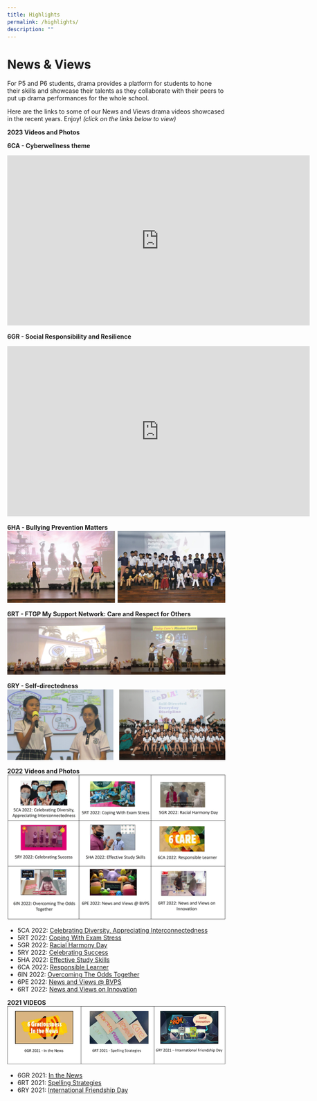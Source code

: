 ```yaml
---
title: Highlights
permalink: /highlights/
description: ""
---
```

# **News &amp; Views**
For P5 and P6 students, drama provides a platform for students to hone their skills and showcase their talents as they collaborate with their peers to put up drama performances for the whole school. 

Here are the links to some of our News and Views drama videos showcased in the recent years. Enjoy! *(click on the links below to view)*

**2023 Videos and Photos**

**6CA - Cyberwellness theme**
<iframe allowfullscreen="" allow="accelerometer; autoplay; clipboard-write; encrypted-media; gyroscope; picture-in-picture; web-share" frameborder="0" title="6CA 2023 - Cyberwellness" src="https://www.youtube.com/embed/MZpqI26a2LI" height="393" width="699"></iframe>

**6GR - Social Responsibility and Resilience**
<iframe allowfullscreen="" allow="accelerometer; autoplay; clipboard-write; encrypted-media; gyroscope; picture-in-picture; web-share" frameborder="0" title="6GR 2023 - Save the whales" src="https://www.youtube.com/embed/SnTw8Uot4C0" height="393" width="699"></iframe>

**6HA - Bullying Prevention Matters**
![](/images/Homepage/News%20and%20Views/6harmony.jpg)

**6RT - FTGP My Support Network: Care and Respect for Others**
![](/images/Homepage/News%20and%20Views/6respect.jpg)

**6RY - Self-directedness**
![](/images/Homepage/News%20and%20Views/6responsibility.jpg)


**2022 Videos and Photos** 
![](/images/Homepage/News%20and%20Views/merged_2.jpg)
* 5CA 2022: [Celebrating Diversity, Appreciating Interconnectedness](https://www.youtube.com/watch?v=GUyTsQml5Ws&amp;t=1s)
* 5RT 2022: [Coping With Exam Stress](https://www.youtube.com/watch?v=qhUZU5oJrwk&amp;t=1s)
* 5GR 2022: [Racial Harmony Day](https://www.youtube.com/watch?v=Jf3RrSz68fw)
* 5RY 2022: [Celebrating Success](https://www.youtube.com/watch?v=NeJfcnxfrOw)
* 5HA 2022: [Effective Study Skills](https://www.youtube.com/watch?v=LnAB5296hB4&amp;t=1s)
* 6CA 2022: [Responsible Learner](https://www.youtube.com/watch?v=KzgTMJE3N3E&amp;t=38s)
* 6IN 2022: [Overcoming The Odds Together](https://www.youtube.com/watch?v=somex-bYzXA&amp;t=30s)
* 6PE 2022: [News and Views @ BVPS](https://www.youtube.com/watch?v=C3ruc_OdMhw&amp;t=1s)
* 6RT 2022: [News and Views on Innovation](https://www.youtube.com/watch?v=hO0eMlDJ0Ro&amp;t=1s)


**2021 VIDEOS**
![](/images/Homepage/News%20and%20Views/videosgrid20211.png)

* 6GR 2021: [In the News](https://www.youtube.com/watch?v=qV48Gv10woA&amp;t=1s)
* 6RT 2021: [Spelling Strategies](https://www.youtube.com/watch?v=K7K2BjLY_W0&amp;t=1s)
* 6RY 2021: [International Friendship Day](https://www.youtube.com/watch?v=MYviqfPBdWs&amp;t=102s)